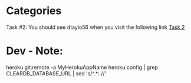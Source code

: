 # Categories
Task #2: You should see dtaylo56 when you visit the following link
[Task 2](https://frozen-coast-81302.herokuapp.com/user)

# Dev - Note:
heroku git:remote -a MyHerokuAppName
heroku config | grep CLEARDB_DATABASE_URL | sed 's/^.*: //'

